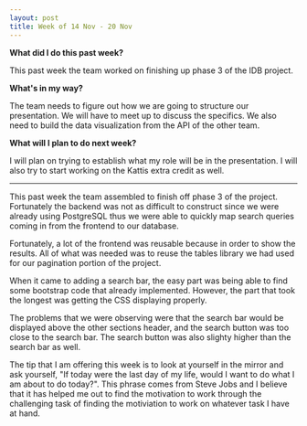 ```yaml
---
layout: post
title: Week of 14 Nov - 20 Nov
---
```

<b>What did I do this past week?</b><br>
<p>This past week the team worked on finishing up phase 3 of the IDB project.</p>
<b>What's in my way?</b><br>
<p>The team needs to figure out how we are going to structure our presentation. We will have to meet up to discuss the specifics. We also need to build the data visualization from the API of the other team.</p>
<b>What will I plan to do next week?</b><br>
<p>I will plan on trying to establish what my role will be in the presentation. I will also try to start working on the Kattis extra credit as well.</p>
<hr>
<p class="indented">This past week the team assembled to finish off phase 3 of the project. Fortunately the backend was not as difficult to construct since we were already using PostgreSQL thus we were able to quickly map search queries coming in from the frontend to our database.</p>
<p class="indented">Fortunately, a lot of the frontend was reusable because in order to show the results. All of what was needed was to reuse the tables library we had used for our pagination portion of the project.</p>
<p class="indented">When it came to adding a search bar, the easy part was being able to find some bootstrap code that already implemented. However, the part that took the longest was getting the CSS displaying properly.</p>
<p class="indented">The problems that we were observing were that the search bar would be displayed above the other sections header, and the search button was too close to the search bar. The search button was also slighty higher than the search bar as well.</p>
<p class="indented">The tip that I am offering this week is to look at yourself in the mirror and ask yourself, "If today were the last day of my life, would I want to do what I am about to do today?". This phrase comes from Steve Jobs and I believe that it has helped me out to find the motivation to work through the challenging task of finding the motiviation to work on whatever task I have at hand.</p>
